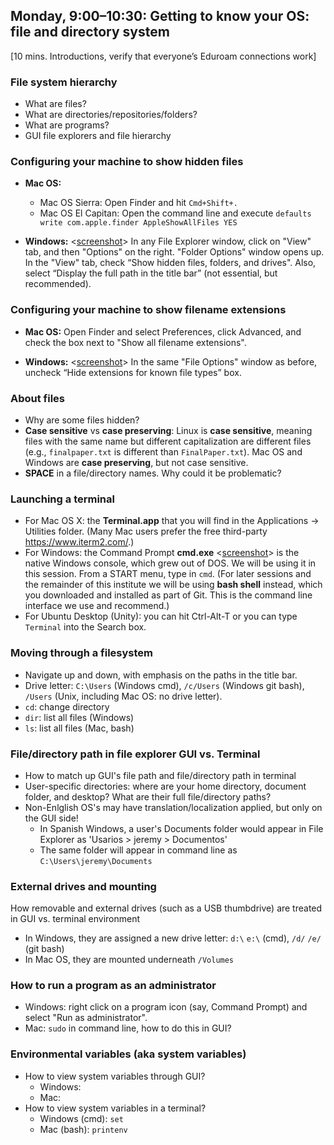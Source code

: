 ## Monday, 9:00–10:30: Getting to know your OS: file and directory system

[10 mins. Introductions, verify that everyone’s Eduroam connections work]

### File system hierarchy 

* What are files?
* What are directories/repositories/folders? <!--Thinking about why we call them folders: a folder and a piece of paper are the same, and can do some of the same things. A folder can also hold pieces of paper.-->
* What are programs? <!--Programs are files that can do something, but are still files nonetheless. Take a piece of paper out of your folder, fold it into an airplane, and throw it. It's still a piece of paper you can read from and write on, but it can fly.-->
* GUI file explorers and file hierarchy


### Configuring your machine to show hidden files
* **Mac OS:** 
	* Mac OS Sierra: Open Finder and hit `Cmd+Shift+.`
	* Mac OS El Capitan: Open the command line and execute `defaults write com.apple.finder AppleShowAllFiles YES`

* **Windows:** <[screenshot](images/getting_to_know_winconfig.png)> In any File Explorer window, click on "View" tab, and then "Options" on the right. "Folder Options" window opens up. In the "View" tab, check “Show hidden files, folders, and drives". Also, select “Display the full path in the title bar” (not essential, but recommended).


### Configuring your machine to show filename extensions

* **Mac OS:** Open Finder and select Preferences, click Advanced, and check the box next to "Show all filename extensions".

* **Windows:** <[screenshot](images/getting_to_know_winconfig.png)> In the same "File Options" window as before, uncheck “Hide extensions for known file types” box.

### About files

* Why are some files hidden? <!--If you change something, however small, in some of these files, you can break your computer. Be careful!-->
* **Case sensitive** vs **case preserving**: Linux is **case sensitive**, meaning files with the same name but different capitalization are different files (e.g., `finalpaper.txt` is different than `FinalPaper.txt`). Mac OS and Windows are **case preserving**, but not case sensitive. <!-- (This preference can be changed when configuring the filesystem, but certain programs will not run in a case sensitive environment, so it’s best to leave it alone). A case preserving file system will spell the filename as you type it, but if you create a different file with a name that differs only in capitalization, it will overwrite the first one. We recommend not creating filenames that differ only in capitalization even on Linux; not only is it potentially confusing, but you may be collaborating on a project with someone not on Linux. -->
* **SPACE** in a file/directory names. Why could it be problematic? 


### Launching a terminal

* For Mac OS X: the **Terminal.app** that you will find in the Applications → Utilities folder. (Many Mac users prefer the free third-party <https://www.iterm2.com/>.)
* For Windows: the Command Prompt **cmd.exe** <[screenshot](images/getting_to_know_cmd.png)> is the native Windows console, which grew out of DOS.  We will be using it in this session. From a START menu, type in `cmd`. 
(For later sessions and the remainder of this institute we will be using **bash shell** instead, which you downloaded and installed as part of Git. This is the command line interface we use and recommend.)
* For Ubuntu Desktop (Unity): you can hit Ctrl-Alt-T or you can type `Terminal` into the Search box.


### Moving through a filesystem
<!-- Move the programs and files stuff in here, use cmd.exe -->
<!-- where is home?  both in cmd and in gui-->
<!-- language differences for gui and command line-->


* Navigate up and down, with emphasis on the paths in the title bar. <!-- We should clarify that Git Bash will use forward slashes rather than backslashes, and explain later when we introduce cmd why that's the case.-->
* Drive letter: `C:\Users` (Windows cmd), `/c/Users` (Windows git bash), `/Users` (Unix, including Mac OS: no drive letter).
* `cd`: change directory <!--Open a command line and begin using `cd`. Explain that `cd` is essentially the same as selecting or clicking a folder. `cd` into your home directory.-->
* `dir`: list all files (Windows)
* `ls`: list all files (Mac, bash) <!--Use `ls` to show all the files in your current (when you first open the terminal, home) directory. Compare that to what you now see in your home directory (or C drive "folder"). Then use `cd Documents` to move into your documents folder. This is a relative path, as you’ve navigated relative to where you’ve started. Explain what an absolute path looks like, and try running one. Then run a few relative paths.-->

### File/directory path in file explorer GUI vs. Terminal 
* How to match up GUI's file path and file/directory path in terminal
* User-specific directories: where are your home directory, document folder, and desktop? What are their full file/directory paths? 
* Non-Enlglish OS's may have translation/localization applied, but only on the GUI side! 
	* In Spanish Windows, a user's Documents folder would appear in File Explorer as 'Usarios > jeremy > Documentos'
	* The same folder will appear in command line as `C:\Users\jeremy\Documents`

### External drives and mounting
How removable and external drives (such as a USB thumbdrive) are treated in GUI vs. terminal environment
* In Windows, they are assigned a new drive letter: `d:\` `e:\` (cmd), `/d/` `/e/` (git bash)
* In Mac OS, they are mounted underneath `/Volumes`
 
	
### How to run a program as an administrator
* Windows: right click on a program icon (say, Command Prompt) and select "Run as administrator". 
* Mac: `sudo` in command line, how to do this in GUI?


### Environmental variables (aka system variables)
* How to view system variables through GUI?
	* Windows:
	* Mac: 
* How to view system variables in a terminal?
	* Windows (cmd): `set`
	* Mac (bash): `printenv`